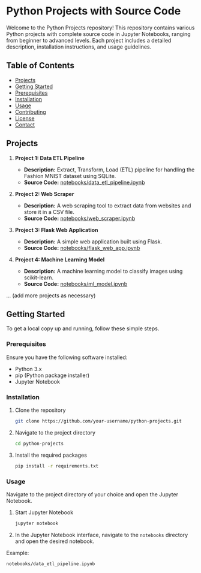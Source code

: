 # Python Projects with Source Code

Welcome to the Python Projects repository! This repository contains various Python projects with complete source code in Jupyter Notebooks, ranging from beginner to advanced levels. Each project includes a detailed description, installation instructions, and usage guidelines.

## Table of Contents

- [Projects](#projects)
- [Getting Started](#getting-started)
- [Prerequisites](#prerequisites)
- [Installation](#installation)
- [Usage](#usage)
- [Contributing](#contributing)
- [License](#license)
- [Contact](#contact)

## Projects

1. **Project 1: Data ETL Pipeline**
   - **Description:** Extract, Transform, Load (ETL) pipeline for handling the Fashion MNIST dataset using SQLite.
   - **Source Code:** [notebooks/data_etl_pipeline.ipynb](notebooks/data_etl_pipeline.ipynb)

2. **Project 2: Web Scraper**
   - **Description:** A web scraping tool to extract data from websites and store it in a CSV file.
   - **Source Code:** [notebooks/web_scraper.ipynb](notebooks/web_scraper.ipynb)

3. **Project 3: Flask Web Application**
   - **Description:** A simple web application built using Flask.
   - **Source Code:** [notebooks/flask_web_app.ipynb](notebooks/flask_web_app.ipynb)

4. **Project 4: Machine Learning Model**
   - **Description:** A machine learning model to classify images using scikit-learn.
   - **Source Code:** [notebooks/ml_model.ipynb](notebooks/ml_model.ipynb)

... (add more projects as necessary)

## Getting Started

To get a local copy up and running, follow these simple steps.

### Prerequisites

Ensure you have the following software installed:

- Python 3.x
- pip (Python package installer)
- Jupyter Notebook

### Installation

1. Clone the repository
    ```sh
    git clone https://github.com/your-username/python-projects.git
    ```
2. Navigate to the project directory
    ```sh
    cd python-projects
    ```
3. Install the required packages
    ```sh
    pip install -r requirements.txt
    ```

### Usage

Navigate to the project directory of your choice and open the Jupyter Notebook.

1. Start Jupyter Notebook
    ```sh
    jupyter notebook
    ```
2. In the Jupyter Notebook interface, navigate to the `notebooks` directory and open the desired notebook.

Example:
   ```sh
   notebooks/data_etl_pipeline.ipynb
